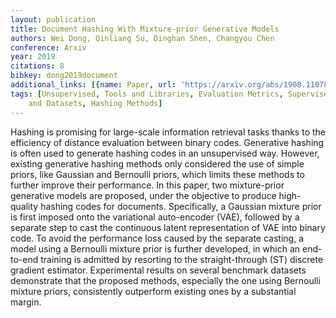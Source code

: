 ```yaml
---
layout: publication
title: Document Hashing With Mixture-prior Generative Models
authors: Wei Dong, Qinliang Su, Dinghan Shen, Changyou Chen
conference: Arxiv
year: 2019
citations: 8
bibkey: dong2019document
additional_links: [{name: Paper, url: 'https://arxiv.org/abs/1908.11078'}]
tags: [Unsupervised, Tools and Libraries, Evaluation Metrics, Supervised, Benchmarks
    and Datasets, Hashing Methods]
---
```

Hashing is promising for large-scale information retrieval tasks thanks to
the efficiency of distance evaluation between binary codes. Generative hashing
is often used to generate hashing codes in an unsupervised way. However,
existing generative hashing methods only considered the use of simple priors,
like Gaussian and Bernoulli priors, which limits these methods to further
improve their performance. In this paper, two mixture-prior generative models
are proposed, under the objective to produce high-quality hashing codes for
documents. Specifically, a Gaussian mixture prior is first imposed onto the
variational auto-encoder (VAE), followed by a separate step to cast the
continuous latent representation of VAE into binary code. To avoid the
performance loss caused by the separate casting, a model using a Bernoulli
mixture prior is further developed, in which an end-to-end training is admitted
by resorting to the straight-through (ST) discrete gradient estimator.
Experimental results on several benchmark datasets demonstrate that the
proposed methods, especially the one using Bernoulli mixture priors,
consistently outperform existing ones by a substantial margin.